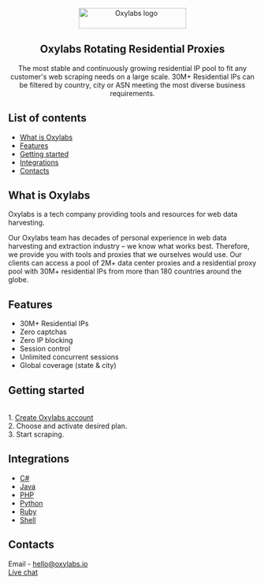 <p align="center">
    <a href="https://oxylabs.io/"><img src="https://oxylabs.io/build/assets/images/Logo.e7281886e69d264f38d2a38c9f276d0a.svg" alt="Oxylabs logo" width="218" height="42"></a>
  </a>
</p>

<h2 align="center">
  Oxylabs Rotating Residential Proxies
</h2>

<p align="center">
The most stable and continuously growing residential IP pool to fit any customer's web scraping needs on a large scale. 30M+ Residential IPs can be filtered by country, city or ASN meeting the most diverse business requirements.
  
</p>

## List of contents

- [What is Oxylabs](#what-is-Oxylabs)
- [Features](#features)
- [Getting started](#getting-started)
- [Integrations](#integrations)
- [Contacts](#contacts)
 
## What is Oxylabs
Oxylabs is a tech company providing tools and resources for web data harvesting.

Our Oxylabs team has decades of personal experience in web data harvesting and extraction industry – we know what works best. Therefore, we provide you with tools and proxies that we ourselves would use. Our clients can access a pool of 2M+ data center proxies and a residential proxy pool with 30M+ residential IPs from more than 180 countries around the globe.

## Features

 - 30M+ Residential IPs
 - Zero captchas
 - Zero IP blocking
 - Session control
 - Unlimited concurrent sessions
 - Global coverage (state & city)
  
## Getting started
<br> 1. [Create Oxylabs account](https://oxylabs.io)
<br> 2. Choose and activate desired plan.
<br> 3. Start scraping.


## Integrations

- [C#](https://github.com/oxylabs/residential-proxies/tree/master/CSharp)
- [Java](https://github.com/oxylabs/residential-proxies/tree/master/Java)
- [PHP](https://github.com/oxylabs/residential-proxies/tree/master/PHP)
- [Python](https://github.com/oxylabs/residential-proxies/tree/master/Python)
- [Ruby](https://github.com/oxylabs/residential-proxies/tree/master/Ruby)
- [Shell](https://github.com/oxylabs/residential-proxies/tree/master/Shell)



## Contacts
Email - hello@oxylabs.io
<br><a href="https://oxylabs.drift.click/oxybot">Live chat</a>
